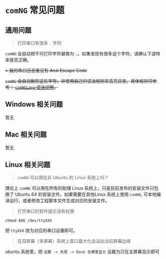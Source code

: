 # `comNG` 常见问题

## 通用问题

> 打印串口有很多 `.` 字符

`comNG` 会自动把不可打印字符替换为 `.`。如果发现有很多这个字符，请确认下波特率是否正确。

~~> 我的串口日志里没有 Ansi Escape Code~~

~~`comNG` 会自动删除这些字符，并使用自己的语法规则来高亮日志。具体规则可参考： [`comNGLang` 语法说明](./comNGLang-Syntax.md)。~~

## Windows 相关问题
暂无

## Mac 相关问题
暂无

## Linux 相关问题

> `comNG` 可以用在非 Ubuntu 的 Linux 系统上吗？

理论上 `comNG` 可以用在所有的助理 Linux 系统上，只是目前发布的安装文件只包换了 Ubuntu 64 的安装文件。如果需要在其他Linux 系统上使用 `comNG`, 可本地编译运行，或者修改工程脚本文件生成对应的安装文件。

> 打开串口时软件提示没有权限

`chmod 666 /dev/ttyXXX`

把 `ttyXXX` 改为对应的串口设置即可。

> 在双屏幕（多屏幕）系统上窗口最大化会溢出当前屏幕边缘

ubuntu 系统里，把 `设置 -> 外观 -> Dock 在哪里显示` 设置为只在主屏幕显示即可


